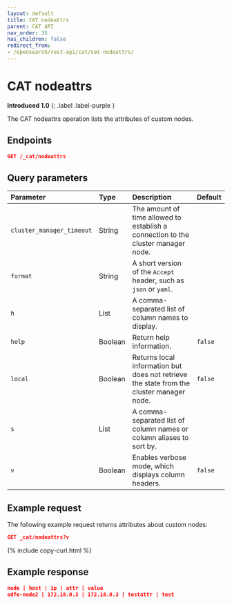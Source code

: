 ```yaml
---
layout: default
title: CAT nodeattrs
parent: CAT API
nav_order: 35
has_children: false
redirect_from:
- /opensearch/rest-api/cat/cat-nodeattrs/
---
```


# CAT nodeattrs
**Introduced 1.0**
{: .label .label-purple }

The CAT nodeattrs operation lists the attributes of custom nodes.


<!-- spec_insert_start
api: cat.nodeattrs
component: endpoints
-->
## Endpoints

```json
GET /_cat/nodeattrs
```
<!-- spec_insert_end -->


<!-- spec_insert_start
api: cat.nodeattrs
component: query_parameters
columns: Parameter,Type,Description,Default
include_deprecated: false
-->
## Query parameters



Parameter | Type | Description | Default
:--- | :--- | :--- | :---
`cluster_manager_timeout` | String | The amount of time allowed to establish a connection to the cluster manager node. | 
`format` | String | A short version of the `Accept` header, such as `json` or `yaml`. | 
`h` | List | A comma-separated list of column names to display. | 
`help` | Boolean | Return help information. | `false`
`local` | Boolean | Returns local information but does not retrieve the state from the cluster manager node. | `false`
`s` | List | A comma-separated list of column names or column aliases to sort by. | 
`v` | Boolean | Enables verbose mode, which displays column headers. | `false`
<!-- spec_insert_end -->

## Example request

The following example request returns attributes about custom nodes:

```json
GET _cat/nodeattrs?v
```
{% include copy-curl.html %}


## Example response

```json
node | host | ip | attr | value
odfe-node2 | 172.18.0.3 | 172.18.0.3 | testattr | test
```
